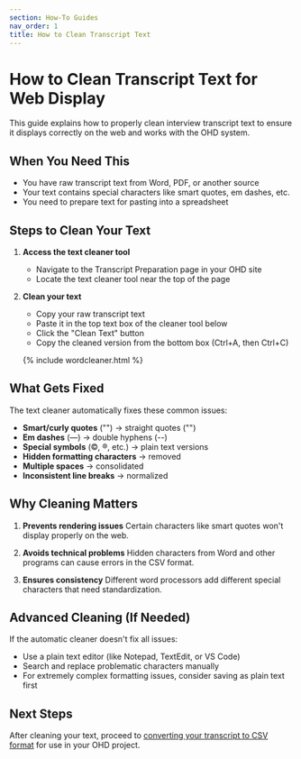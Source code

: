 ```yaml
---
section: How-To Guides
nav_order: 1
title: How to Clean Transcript Text
---
```


# How to Clean Transcript Text for Web Display

This guide explains how to properly clean interview transcript text to ensure it displays correctly on the web and works with the OHD system.

## When You Need This

- You have raw transcript text from Word, PDF, or another source
- Your text contains special characters like smart quotes, em dashes, etc.
- You need to prepare text for pasting into a spreadsheet

## Steps to Clean Your Text

1. **Access the text cleaner tool**
   - Navigate to the Transcript Preparation page in your OHD site
   - Locate the text cleaner tool near the top of the page

2. **Clean your text**
   - Copy your raw transcript text
   - Paste it in the top text box of the cleaner tool below
   - Click the "Clean Text" button
   - Copy the cleaned version from the bottom box (Ctrl+A, then Ctrl+C)

   {% include wordcleaner.html %}


## What Gets Fixed

The text cleaner automatically fixes these common issues:

- **Smart/curly quotes** ("") → straight quotes ("")
- **Em dashes** (—) → double hyphens (--)
- **Special symbols** (©, ®, etc.) → plain text versions
- **Hidden formatting characters** → removed
- **Multiple spaces** → consolidated
- **Inconsistent line breaks** → normalized

## Why Cleaning Matters

1. **Prevents rendering issues**
   Certain characters like smart quotes won't display properly on the web.

2. **Avoids technical problems**
   Hidden characters from Word and other programs can cause errors in the CSV format.

3. **Ensures consistency**
   Different word processors add different special characters that need standardization.

## Advanced Cleaning (If Needed)

If the automatic cleaner doesn't fix all issues:

- Use a plain text editor (like Notepad, TextEdit, or VS Code)
- Search and replace problematic characters manually
- For extremely complex formatting issues, consider saving as plain text first

## Next Steps

After cleaning your text, proceed to [converting your transcript to CSV format](../tutorials/tutorial-transcript) for use in your OHD project.